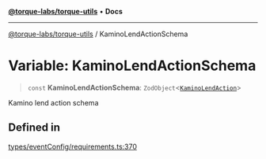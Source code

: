 [**@torque-labs/torque-utils**](../README.md) • **Docs**

***

[@torque-labs/torque-utils](../README.md) / KaminoLendActionSchema

# Variable: KaminoLendActionSchema

> `const` **KaminoLendActionSchema**: `ZodObject`\<[`KaminoLendAction`](../type-aliases/KaminoLendAction.md)\>

Kamino lend action schema

## Defined in

[types/eventConfig/requirements.ts:370](https://github.com/torque-labs/torque-utils/blob/a612e615fa21888d00ebb7bf70f9910fab4be80a/types/eventConfig/requirements.ts#L370)
